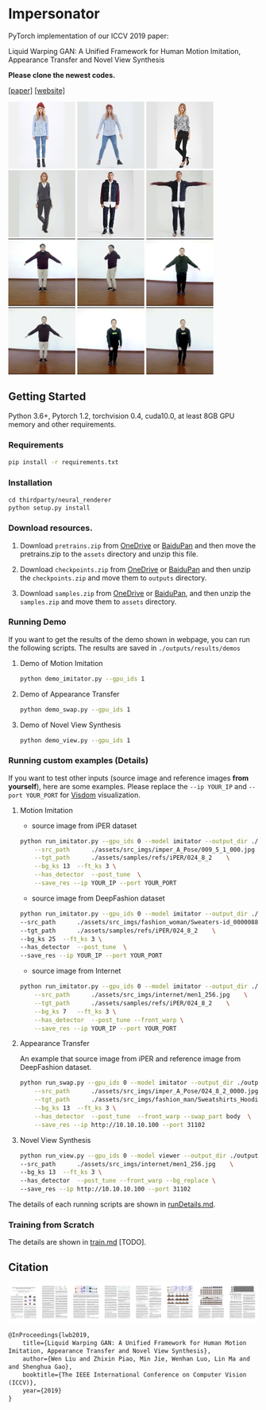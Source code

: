 # Impersonator
PyTorch implementation of our ICCV 2019 paper:

Liquid Warping GAN: A Unified Framework for Human Motion Imitation, Appearance Transfer and Novel View Synthesis

**Please clone the newest codes.**

[[paper]](https://arxiv.org/pdf/1909.12224.pdf) [[website]](https://svip-lab.github.io/project/impersonator)

<p float="center">
	<img src='assets/visuals/motion/Sweaters-id_0000088807_4_full.jpg' width="135"/>
  	<img src='assets/visuals/motion/mixamo_0007_Sweaters-id_0000088807_4_full.gif' width="135"/>
  	<img src='assets/visuals/appearance/Sweaters-id_0000337302_4_full.jpg' width="135"/>
	<img src='assets/visuals/appearance/Sweaters-id_0000337302_4_full.gif' width="135"/>
	<img src='assets/visuals/novel/Jackets_Vests-id_0000071603_4_full.jpg' width="135"/>
    <img src='assets/visuals/novel/Jackets_Vests-id_0000071603_4_full.gif' width="135"/>
    <img src='assets/visuals/motion/009_5_1_000.jpg' width="135"/>    
  	<img src='assets/visuals/motion/mixamo_0031_000.gif' width="135"/>
  	<img src='assets/visuals/appearance/001_19_1_000.jpg' width="135"/>
	<img src='assets/visuals/appearance/001_19_1_000.gif' width="135"/>
	<img src='assets/visuals/novel/novel_3.jpg' width="135"/>
    <img src='assets/visuals/novel/novel_3.gif' width="135"/>
</p>

## Getting Started
Python 3.6+, Pytorch 1.2, torchvision 0.4, cuda10.0, at least 8GB GPU memory and other requirements.
### Requirements
``` bash
pip install -r requirements.txt
```

### Installation
```shell
cd thirdparty/neural_renderer
python setup.py install
```

### Download resources.
1. Download `pretrains.zip` from [OneDrive](https://1drv.ms/u/s!AjjUqiJZsj8whLNw4QyntCMsDKQjSg?e=L77Elv) or
[BaiduPan](https://pan.baidu.com/s/11S7Z6Jj3WAfVNxBWyBjW6w) and then move the pretrains.zip to 
the `assets` directory and unzip this file.

2. Download `checkpoints.zip` from [OneDrive](https://1drv.ms/u/s!AjjUqiJZsj8whLNyoEh67Uu0LlxquA?e=dkOnhQ) or
[BaiduPan](https://pan.baidu.com/s/1snolk6wphbuHtQ_DeSA06Q) and then 
unzip the `checkpoints.zip` and move them to `outputs` directory.

3. Download `samples.zip` from [OneDrive](https://1drv.ms/u/s!AjjUqiJZsj8whLNz4BqnSgqrVwAXoQ?e=bC86db) or
[BaiduPan](https://pan.baidu.com/s/1xAI96709Gvqahq9uYAEXYA), and then
unzip the `samples.zip` and move them to `assets` directory.


### Running Demo
If you want to get the results of the demo shown in webpage, you can run the following scripts.
The results are saved in `./outputs/results/demos`

1. Demo of Motion Imitation
    ```bash
    python demo_imitator.py --gpu_ids 1
    ```
    
2. Demo of Appearance Transfer
    ```bash
    python demo_swap.py --gpu_ids 1
    ```

3. Demo of Novel View Synthesis
    ```bash
    python demo_view.py --gpu_ids 1
    ```


### Running custom examples (Details)
If you want to test other inputs (source image and reference images **from yourself**), here are some examples.
Please replace the `--ip YOUR_IP` and `--port YOUR_PORT` for 
[Visdom](https://github.com/facebookresearch/visdom) visualization. 

1. Motion Imitation
    * source image from iPER dataset
    ```bash
    python run_imitator.py --gpu_ids 0 --model imitator --output_dir ./outputs/results/  \
        --src_path      ./assets/src_imgs/imper_A_Pose/009_5_1_000.jpg    \
        --tgt_path      ./assets/samples/refs/iPER/024_8_2    \
        --bg_ks 13  --ft_ks 3 \
        --has_detector  --post_tune  \
        --save_res --ip YOUR_IP --port YOUR_PORT
    ```
        
    * source image from DeepFashion dataset
    ```bash
    python run_imitator.py --gpu_ids 0 --model imitator --output_dir ./outputs/results/  \
    --src_path      ./assets/src_imgs/fashion_woman/Sweaters-id_0000088807_4_full.jpg    \
    --tgt_path      ./assets/samples/refs/iPER/024_8_2    \
    --bg_ks 25  --ft_ks 3 \
    --has_detector  --post_tune  \
    --save_res --ip YOUR_IP --port YOUR_PORT
    ```
        
    * source image from Internet
    ```bash
    python run_imitator.py --gpu_ids 0 --model imitator --output_dir ./outputs/results/  \
        --src_path      ./assets/src_imgs/internet/men1_256.jpg    \
        --tgt_path      ./assets/samples/refs/iPER/024_8_2    \
        --bg_ks 7   --ft_ks 3 \
        --has_detector  --post_tune --front_warp \
        --save_res --ip YOUR_IP --port YOUR_PORT
    ```
2. Appearance Transfer

    An example that source image from iPER and reference image from DeepFashion dataset.

    ```bash
    python run_swap.py --gpu_ids 0 --model imitator --output_dir ./outputs/results/  \
        --src_path      ./assets/src_imgs/imper_A_Pose/024_8_2_0000.jpg    \
        --tgt_path      ./assets/src_imgs/fashion_man/Sweatshirts_Hoodies-id_0000680701_4_full.jpg    \
        --bg_ks 13  --ft_ks 3 \
        --has_detector  --post_tune  --front_warp --swap_part body  \
        --save_res --ip http://10.10.10.100 --port 31102
    ```
3. Novel View Synthesis
    ```bash
    python run_view.py --gpu_ids 0 --model viewer --output_dir ./outputs/results/  \
    --src_path      ./assets/src_imgs/internet/men1_256.jpg    \
    --bg_ks 13  --ft_ks 3 \
    --has_detector  --post_tune --front_warp --bg_replace \
    --save_res --ip http://10.10.10.100 --port 31102
    ```

The details of each running scripts are shown in [runDetails.md](doc/runDetails.md).
### Training from Scratch
The details are shown in [train.md](./doc/train.md) [TODO].

## Citation
![thunmbnail](assets/thumbnail.jpg)
```
@InProceedings{lwb2019,
    title={Liquid Warping GAN: A Unified Framework for Human Motion Imitation, Appearance Transfer and Novel View Synthesis},
    author={Wen Liu and Zhixin Piao, Min Jie, Wenhan Luo, Lin Ma and and Shenghua Gao},
    booktitle={The IEEE International Conference on Computer Vision (ICCV)},
    year={2019}
}
```
